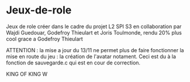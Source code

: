Jeux-de-role
============

Jeux de role créer dans le cadre du projet L2 SPI S3 en collaboration par Wajdi Guedouar, Godefroy Thieulart et Joris Toulmonde, rendu 20% plus cool grace a Godefroy Thieulart

ATTENTION : 
la mise a jour du 13/11 ne permet plus de faire fonctionner la mise en route du jeu : la création de l'avatar notament. Ceci est du à la fonction de sauvegarde.c qui est en cour de correction.


KING OF KING W
